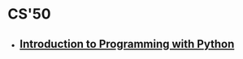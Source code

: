 # CS'50
  
* ##  **[Introduction to Programming with  Python](./introduction%20to%20programming%20with%20python/README.md)**


  